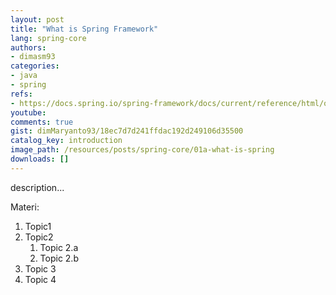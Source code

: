 ```yaml
---
layout: post
title: "What is Spring Framework"
lang: spring-core
authors:
- dimasm93
categories:
- java
- spring
refs: 
- https://docs.spring.io/spring-framework/docs/current/reference/html/overview.html#overview
youtube: 
comments: true
gist: dimMaryanto93/18ec7d7d241ffdac192d249106d35500
catalog_key: introduction
image_path: /resources/posts/spring-core/01a-what-is-spring
downloads: []
---
```



description...

<!--more-->

Materi: 

1. Topic1
2. Topic2
    1. Topic 2.a
    2. Topic 2.b
3. Topic 3
4. Topic 4
